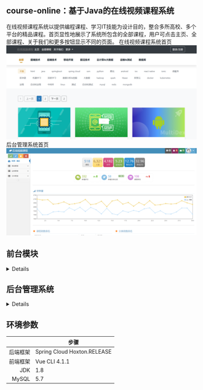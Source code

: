 ## course-online：基于Java的在线视频课程系统
在线视频课程系统以提供编程课程、学习IT技能为设计目的，整合多所高校、多个平台的精品课程。首页显性地展示了系统所包含的全部课程，用户可点击主页、全部课程、关于我们和更多按钮显示不同的页面。
在线视频课程系统首页
<picture>
 <source media="(prefers-color-scheme: dark)" srcset="https://github.com/usernameisalreadytaKeN1122/course-online/blob/main/pic/1.png">
 <source media="(prefers-color-scheme: light)" srcset="https://github.com/usernameisalreadytaKeN1122/course-online/blob/main/pic/1.png">
 <img alt="YOUR-ALT-TEXT" src="https://github.com/usernameisalreadytaKeN1122/course-online/blob/main/pic/1.png">
</picture>
后台管理系统首页
  <picture>
 <source media="(prefers-color-scheme: dark)" srcset="https://github.com/usernameisalreadytaKeN1122/course-online/blob/main/pic/22.png">
 <source media="(prefers-color-scheme: light)" srcset="https://github.com/usernameisalreadytaKeN1122/course-online/blob/main/pic/22.png">
 <img alt="YOUR-ALT-TEXT" src="https://github.com/usernameisalreadytaKeN1122/course-online/blob/main/pic/22.png">
</picture>

## 前台模块
<details>
注册、登录及忘记密码界面
<picture>
 <source media="(prefers-color-scheme: dark)" srcset="https://github.com/usernameisalreadytaKeN1122/course-online/blob/main/pic/3.png">
 <source media="(prefers-color-scheme: light)" srcset="https://github.com/usernameisalreadytaKeN1122/course-online/blob/main/pic/3.png">
 <img alt="YOUR-ALT-TEXT" src="https://github.com/usernameisalreadytaKeN1122/course-online/blob/main/pic/3.png">
</picture>
  <picture>
 <source media="(prefers-color-scheme: dark)" srcset="https://github.com/usernameisalreadytaKeN1122/course-online/blob/main/pic/5.png">
 <source media="(prefers-color-scheme: light)" srcset="https://github.com/usernameisalreadytaKeN1122/course-online/blob/main/pic/5.png">
 <img alt="YOUR-ALT-TEXT" src="https://github.com/usernameisalreadytaKeN1122/course-online/blob/main/pic/5.png">
</picture>
<picture>
 <source media="(prefers-color-scheme: dark)" srcset="https://github.com/usernameisalreadytaKeN1122/course-online/blob/main/pic/6.png">
 <source media="(prefers-color-scheme: light)" srcset="https://github.com/usernameisalreadytaKeN1122/course-online/blob/main/pic/6.png">
 <img alt="YOUR-ALT-TEXT" src="https://github.com/usernameisalreadytaKeN1122/course-online/blob/main/pic/6.png">
</picture>
  课程详情界面
<picture>
 <source media="(prefers-color-scheme: dark)" srcset="https://github.com/usernameisalreadytaKeN1122/course-online/blob/main/pic/9.png">
 <source media="(prefers-color-scheme: light)" srcset="https://github.com/usernameisalreadytaKeN1122/course-online/blob/main/pic/9.png">
 <img alt="YOUR-ALT-TEXT" src="https://github.com/usernameisalreadytaKeN1122/course-online/blob/main/pic/9.png">
</picture>
  <picture>
 <source media="(prefers-color-scheme: dark)" srcset="https://github.com/usernameisalreadytaKeN1122/course-online/blob/main/pic/11.png">
 <source media="(prefers-color-scheme: light)" srcset="https://github.com/usernameisalreadytaKeN1122/course-online/blob/main/pic/11.png">
 <img alt="YOUR-ALT-TEXT" src="https://github.com/usernameisalreadytaKeN1122/course-online/blob/main/pic/11.png">
</picture>
  观看课程视频界面
    <picture>
 <source media="(prefers-color-scheme: dark)" srcset="https://github.com/usernameisalreadytaKeN1122/course-online/blob/main/pic/12.png">
 <source media="(prefers-color-scheme: light)" srcset="https://github.com/usernameisalreadytaKeN1122/course-online/blob/main/pic/12.png">
 <img alt="YOUR-ALT-TEXT" src="https://github.com/usernameisalreadytaKeN1122/course-online/blob/main/pic/12.png">
</picture>
</details>

## 后台管理系统
<details>
管理者登录界面
<picture>
 <source media="(prefers-color-scheme: dark)" srcset="https://github.com/usernameisalreadytaKeN1122/course-online/blob/main/pic/21.png">
 <source media="(prefers-color-scheme: light)" srcset="https://github.com/usernameisalreadytaKeN1122/course-online/blob/main/pic/21.png">
 <img alt="YOUR-ALT-TEXT" src="https://github.com/usernameisalreadytaKeN1122/course-online/blob/main/pic/21.png">
</picture>
  后台管理系统首页
  <picture>
 <source media="(prefers-color-scheme: dark)" srcset="https://github.com/usernameisalreadytaKeN1122/course-online/blob/main/pic/22.png">
 <source media="(prefers-color-scheme: light)" srcset="https://github.com/usernameisalreadytaKeN1122/course-online/blob/main/pic/22.png">
 <img alt="YOUR-ALT-TEXT" src="https://github.com/usernameisalreadytaKeN1122/course-online/blob/main/pic/22.png">
</picture>
<picture>
 <source media="(prefers-color-scheme: dark)" srcset="https://github.com/usernameisalreadytaKeN1122/course-online/blob/main/pic/23.png">
 <source media="(prefers-color-scheme: light)" srcset="https://github.com/usernameisalreadytaKeN1122/course-online/blob/main/pic/23.png">
 <img alt="YOUR-ALT-TEXT" src="https://github.com/usernameisalreadytaKeN1122/course-online/blob/main/pic/23.png">
</picture>
  用户管理界面
  <picture>
 <source media="(prefers-color-scheme: dark)" srcset="https://github.com/usernameisalreadytaKeN1122/course-online/blob/main/pic/24.png">
 <source media="(prefers-color-scheme: light)" srcset="https://github.com/usernameisalreadytaKeN1122/course-online/blob/main/pic/24.png">
 <img alt="YOUR-ALT-TEXT" src="https://github.com/usernameisalreadytaKeN1122/course-online/blob/main/pic/24.png">
</picture>
  新增用户界面
<picture>
 <source media="(prefers-color-scheme: dark)" srcset="https://github.com/usernameisalreadytaKeN1122/course-online/blob/main/pic/25.png">
 <source media="(prefers-color-scheme: light)" srcset="https://github.com/usernameisalreadytaKeN1122/course-online/blob/main/pic/25.png">
 <img alt="YOUR-ALT-TEXT" src="https://github.com/usernameisalreadytaKeN1122/course-online/blob/main/pic/25.png">
</picture>
  资源管理界面
  <picture>
 <source media="(prefers-color-scheme: dark)" srcset="https://github.com/usernameisalreadytaKeN1122/course-online/blob/main/pic/26.png">
 <source media="(prefers-color-scheme: light)" srcset="https://github.com/usernameisalreadytaKeN1122/course-online/blob/main/pic/26.png">
 <img alt="YOUR-ALT-TEXT" src="https://github.com/usernameisalreadytaKeN1122/course-online/blob/main/pic/26.png">
</picture>
  角色管理界面
<picture>
 <source media="(prefers-color-scheme: dark)" srcset="https://github.com/usernameisalreadytaKeN1122/course-online/blob/main/pic/27.png">
 <source media="(prefers-color-scheme: light)" srcset="https://github.com/usernameisalreadytaKeN1122/course-online/blob/main/pic/27.png">
 <img alt="YOUR-ALT-TEXT" src="https://github.com/usernameisalreadytaKeN1122/course-online/blob/main/pic/27.png">
</picture>
  分类管理界面
  <picture>
 <source media="(prefers-color-scheme: dark)" srcset="https://github.com/usernameisalreadytaKeN1122/course-online/blob/main/pic/28.png">
 <source media="(prefers-color-scheme: light)" srcset="https://github.com/usernameisalreadytaKeN1122/course-online/blob/main/pic/28.png">
 <img alt="YOUR-ALT-TEXT" src="https://github.com/usernameisalreadytaKeN1122/course-online/blob/main/pic/28.png">
</picture>
  课程管理界面
<picture>
 <source media="(prefers-color-scheme: dark)" srcset="https://github.com/usernameisalreadytaKeN1122/course-online/blob/main/pic/29.png">
 <source media="(prefers-color-scheme: light)" srcset="https://github.com/usernameisalreadytaKeN1122/course-online/blob/main/pic/29.png">
 <img alt="YOUR-ALT-TEXT" src="https://github.com/usernameisalreadytaKeN1122/course-online/blob/main/pic/29.png">
</picture>
  <picture>
 <source media="(prefers-color-scheme: dark)" srcset="https://github.com/usernameisalreadytaKeN1122/course-online/blob/main/pic/29.png">
 <source media="(prefers-color-scheme: light)" srcset="https://github.com/usernameisalreadytaKeN1122/course-online/blob/main/pic/29.png">
 <img alt="YOUR-ALT-TEXT" src="https://github.com/usernameisalreadytaKeN1122/course-online/blob/main/pic/29.png">
</picture>
  讲师管理界面
<picture>
 <source media="(prefers-color-scheme: dark)" srcset="https://github.com/usernameisalreadytaKeN1122/course-online/blob/main/pic/31.png">
 <source media="(prefers-color-scheme: light)" srcset="https://github.com/usernameisalreadytaKeN1122/course-online/blob/main/pic/31.png">
 <img alt="YOUR-ALT-TEXT" src="https://github.com/usernameisalreadytaKeN1122/course-online/blob/main/pic/31.png">
</picture>
  分类管理界面
  <picture>
 <source media="(prefers-color-scheme: dark)" srcset="https://github.com/usernameisalreadytaKeN1122/course-online/blob/main/pic/32.png">
 <source media="(prefers-color-scheme: light)" srcset="https://github.com/usernameisalreadytaKeN1122/course-online/blob/main/pic/32.png">
 <img alt="YOUR-ALT-TEXT" src="https://github.com/usernameisalreadytaKeN1122/course-online/blob/main/pic/32.png">
</picture>
  会员管理界面
<picture>
 <source media="(prefers-color-scheme: dark)" srcset="https://github.com/usernameisalreadytaKeN1122/course-online/blob/main/pic/33.png">
 <source media="(prefers-color-scheme: light)" srcset="https://github.com/usernameisalreadytaKeN1122/course-online/blob/main/pic/33.png">
 <img alt="YOUR-ALT-TEXT" src="https://github.com/usernameisalreadytaKeN1122/course-online/blob/main/pic/33.png">
</picture>
 短信管理界面
<picture>
 <source media="(prefers-color-scheme: dark)" srcset="https://github.com/usernameisalreadytaKeN1122/course-online/blob/main/pic/34.png">
 <source media="(prefers-color-scheme: light)" srcset="https://github.com/usernameisalreadytaKeN1122/course-online/blob/main/pic/34.png">
 <img alt="YOUR-ALT-TEXT" src="https://github.com/usernameisalreadytaKeN1122/course-online/blob/main/pic/34.png">
</picture>
 文件管理界面
<picture>
 <source media="(prefers-color-scheme: dark)" srcset="https://github.com/usernameisalreadytaKeN1122/course-online/blob/main/pic/35.png">
 <source media="(prefers-color-scheme: light)" srcset="https://github.com/usernameisalreadytaKeN1122/course-online/blob/main/pic/35.png">
 <img alt="YOUR-ALT-TEXT" src="https://github.com/usernameisalreadytaKeN1122/course-online/blob/main/pic/35.png">
</picture>
</details>

## 环境参数


|| 步骤 |
|-----:|---------------|
|     后端框架|Spring Cloud Hoxton.RELEASE               |
|     前端框架|Vue CLI 4.1.1               |
|     JDK|1.8               |  
|     MySQL|5.7               |
